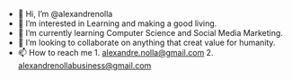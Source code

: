 - 👋 Hi, I’m @alexandrenolla
- 👀 I’m interested in Learning and making a good living.
- 🌱 I’m currently learning Computer Science and Social Media Marketing.
- 💞️ I’m looking to collaborate on anything that creat value for humanity.
- 📫 How to reach me 1. alexandre.nolla@gmail.com 2. alexandrenollabusiness@gmail.com

<!---
alexandrenolla/alexandrenolla is a ✨ special ✨ repository because its `README.md` (this file) appears on your GitHub profile.
You can click the Preview link to take a look at your changes.
--->

